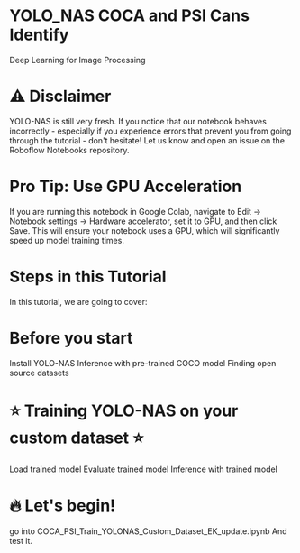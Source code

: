 # YOLO_NAS COCA and PSI Cans Identify
Deep Learning for Image Processing


# ⚠️ Disclaimer
YOLO-NAS is still very fresh. If you notice that our notebook behaves incorrectly - especially if you experience errors that prevent you from going through the tutorial - don't hesitate! Let us know and open an issue on the Roboflow Notebooks repository.

# Pro Tip: Use GPU Acceleration
If you are running this notebook in Google Colab, navigate to Edit -> Notebook settings -> Hardware accelerator, set it to GPU, and then click Save. This will ensure your notebook uses a GPU, which will significantly speed up model training times.

# Steps in this Tutorial
In this tutorial, we are going to cover:

# Before you start
Install YOLO-NAS
Inference with pre-trained COCO model
Finding open source datasets

# ⭐️ Training YOLO-NAS on your custom dataset ⭐️
Load trained model
Evaluate trained model
Inference with trained model

# 🔥 Let's begin!
go into COCA_PSI_Train_YOLONAS_Custom_Dataset_EK_update.ipynb 
And test it.
